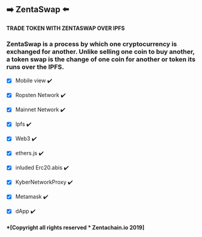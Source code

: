 ## :arrow_right: ZentaSwap :arrow_left:

#### TRADE TOKEN WITH ZENTASWAP OVER IPFS

### ZentaSwap is a process by which one cryptocurrency is exchanged for another. Unlike selling one coin to buy another, a token swap is the change of one coin for another or token its runs over the IPFS.


- [x] Mobile view ✔️

- [x] Ropsten Network ✔️

- [x] Mainnet Network ✔️

- [x] Ipfs ✔️

- [x] Web3 ✔️

- [x] ethers.js ✔️

- [x] inluded Erc20.abis ✔️

- [x] KyberNetworkProxy ✔️

- [x] Metamask ✔️

- [x] dApp ✔️

#### *[Copyright all rights reserved * Zentachain.io 2019]
